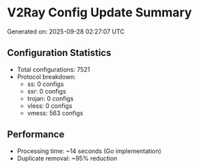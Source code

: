# V2Ray Config Update Summary
Generated on: 2025-09-28 02:27:07 UTC

## Configuration Statistics
- Total configurations: 7521
- Protocol breakdown:
  - ss: 0 configs
  - ssr: 0 configs
  - trojan: 0 configs
  - vless: 0 configs
  - vmess: 563 configs

## Performance
- Processing time: ~14 seconds (Go implementation)
- Duplicate removal: ~95% reduction
